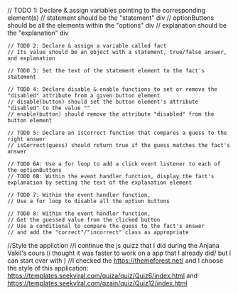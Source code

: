 // TODO 1: Declare & assign variables pointing to the corresponding element(s)
// statement should be the "statement" div
// optionButtons should be all the elements within the "options" div
// explanation should be the "explanation" div

    // TODO 2: Declare & assign a variable called fact
    // Its value should be an object with a statement, true/false answer, and explanation

    // TODO 3: Set the text of the statement element to the fact's statement

    // TODO 4: Declare disable & enable functions to set or remove the "disabled" attribute from a given button element
    // disable(button) should set the button element's attribute "disabled" to the value ""
    // enable(button) should remove the attribute "disabled" from the button element

    // TODO 5: Declare an isCorrect function that compares a guess to the right answer
    // isCorrect(guess) should return true if the guess matches the fact's answer

    // TODO 6A: Use a for loop to add a click event listener to each of the optionButtons
    // TODO 6B: Within the event handler function, display the fact's explanation by setting the text of the explanation element

    // TODO 7: Within the event handler function,
    // Use a for loop to disable all the option buttons

    // TODO 8: Within the event handler function,
    // Get the guessed value from the clicked button
    // Use a conditional to compare the guess to the fact's answer
    // and add the "correct"/"incorrect" class as appropriate

//Style the appliction
//I continue the js quizz that I did during the Anjana Vakil's cours (i thought it was faster to work on a app that I already did/ but I can start over with )
//I checked the https://themeforest.net/ and I choose the style of this application: https://templates.seekviral.com/quiza/quiz/Quiz6/index.html and https://templates.seekviral.com/qzain/quiz/Quiz12/index.html
